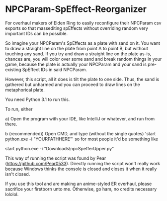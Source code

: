 # NPCParam-SpEffect-Reorganizer
For overhaul makers of Elden Ring to easily reconfigure their NPCParam csv exports so that massediting spEffects without overriding random very important IDs can be possible.

So imagine your NPCParam's SpEffects as a plate with sand on it. You want to draw a straight line on the plate from point A to point B, but without touching any sand. If you try and draw a straight line on the plate as-is, chances are, you will color over some sand and break random things in your game, because the plate is actually your NPCParam and your sand is pre-existing SpEffect IDs in said NPCParam.

However, this script, all it does is tilt the plate to one side. Thus, the sand is gathered but unharmed and you can proceed to draw lines on the metaphorical plate.

You need Python 3.1 to run this.

To run, either

a) Open the program with your IDE, like IntelliJ or whatever, and run from there.

b (recommended)) Open CMD, and type (without the single quotes) 'start python.exe -i "YOURPATHHERE"' so for most people it'd be something like 

start python.exe -i "Downloads\npcSpefferUpper.py"

This way of running the script was found by Pear (https://github.com/Pear0533). Directly running the script won't really work because Windows thinks the console is closed and closes it when it really isn't closed.

If you use this tool and are making an anime-styled ER overhaul, please sacrifice your firstborn unto me. Otherwise, go ham, no credits necessary lololol.
